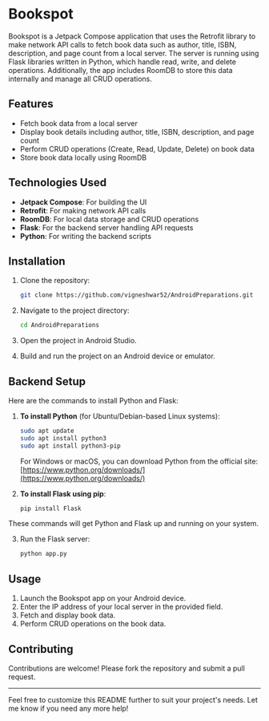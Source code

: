 # Bookspot

Bookspot is a Jetpack Compose application that uses the Retrofit library to make network API calls to fetch book data such as author, title, ISBN, description, and page count from a local server. The server is running using Flask libraries written in Python, which handle read, write, and delete operations. Additionally, the app includes RoomDB to store this data internally and manage all CRUD operations.

## Features

- Fetch book data from a local server
- Display book details including author, title, ISBN, description, and page count
- Perform CRUD operations (Create, Read, Update, Delete) on book data
- Store book data locally using RoomDB

## Technologies Used

- **Jetpack Compose**: For building the UI
- **Retrofit**: For making network API calls
- **RoomDB**: For local data storage and CRUD operations
- **Flask**: For the backend server handling API requests
- **Python**: For writing the backend scripts

## Installation

1. Clone the repository:
   ```sh
   git clone https://github.com/vigneshwar52/AndroidPreparations.git
   ```

2. Navigate to the project directory:
   ```sh
   cd AndroidPreparations
   ```

3. Open the project in Android Studio.

4. Build and run the project on an Android device or emulator.

## Backend Setup

Here are the commands to install Python and Flask:

1. **To install Python** (for Ubuntu/Debian-based Linux systems):
   ```bash
   sudo apt update
   sudo apt install python3
   sudo apt install python3-pip
   ```
   For Windows or macOS, you can download Python from the official site: [https://www.python.org/downloads/](https://www.python.org/downloads/)

2. **To install Flask using pip**:
   ```bash
   pip install Flask
   ```

These commands will get Python and Flask up and running on your system.

3. Run the Flask server:
   ```sh
   python app.py
   ```

## Usage

1. Launch the Bookspot app on your Android device.
2. Enter the IP address of your local server in the provided field.
3. Fetch and display book data.
4. Perform CRUD operations on the book data.

## Contributing

Contributions are welcome! Please fork the repository and submit a pull request.

---

Feel free to customize this README further to suit your project's needs. Let me know if you need any more help!
